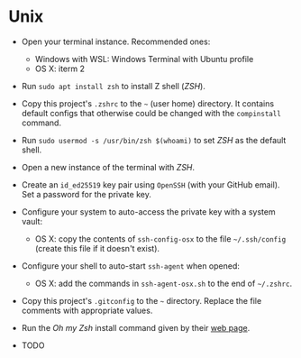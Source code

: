 # Unix

- Open your terminal instance. Recommended ones:
  - Windows with WSL: Windows Terminal with Ubuntu profile
  - OS X: iterm 2

- Run `sudo apt install zsh` to install Z shell (_ZSH_).

- Copy this project's `.zshrc` to the `~` (user home) directory. It contains default configs that otherwise could be changed with the `compinstall` command.

- Run `sudo usermod -s /usr/bin/zsh $(whoami)` to set _ZSH_ as the default shell.

- Open a new instance of the terminal with _ZSH_.

- Create an `id_ed25519` key pair using `OpenSSH` (with your GitHub email). Set a password for the private key.

- Configure your system to auto-access the private key with a system vault:
  - OS X: copy the contents of `ssh-config-osx` to the file `~/.ssh/config` (create this file if it doesn't exist).

- Configure your shell to auto-start `ssh-agent` when opened:
  - OS X: add the commands in `ssh-agent-osx.sh` to the end of `~/.zshrc`.

- Copy this project's `.gitconfig` to the `~` directory. Replace the file comments with appropriate values.

- Run the _Oh my Zsh_ install command given by their [web page](https://ohmyz.sh/#install).

- TODO
